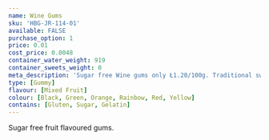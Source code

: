 ```yaml
---
name: Wine Gums
sku: 'HBG-JR-114-01'
available: FALSE
purchase_option: 1
price: 0.01
cost_price: 0.0048
container_water_weight: 919
container_sweets_weight: 0
meta_description: 'Sugar free Wine gums only Ł1.20/100g. Traditional sweets and more at Humbugs Confectionery Store. Specialists in satisfying your sweet tooth!'
type: [Gummy]
flavour: [Mixed Fruit]
colour: [Black, Green, Orange, Rainbow, Red, Yellow]
contains: [Gluten, Sugar, Gelatin]
---
```

Sugar free fruit flavoured gums.